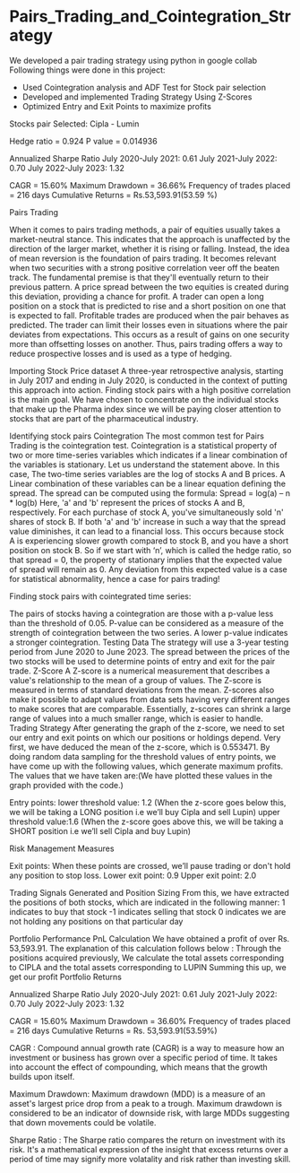 # Pairs_Trading_and_Cointegration_Strategy
We developed a pair trading strategy using python in google collab
Following things were done in this project:
- Used Cointegration analysis and ADF Test for Stock pair selection
- Developed and implemented Trading Strategy Using Z-Scores
- Optimized Entry and Exit Points to maximize profits

 Stocks pair Selected:  Cipla - Lumin

Hedge ratio = 0.924
P value = 0.014936

Annualized Sharpe Ratio 
July 2020-July 2021: 0.61
July 2021-July 2022: 0.70
July 2022-July 2023: 1.32

CAGR = 15.60%
Maximum Drawdown = 36.66%
Frequency of trades placed = 216 days
Cumulative Returns = Rs.53,593.91(53.59 %)

Pairs Trading

When it comes to pairs trading methods, a pair of equities usually takes a market-neutral stance. This indicates that the approach is unaffected by the direction of the larger market, whether it is rising or falling. Instead, the idea of mean reversion is the foundation of pairs trading. It becomes relevant when two securities with a strong positive correlation veer off the beaten track. The fundamental premise is that they'll eventually return to their previous pattern.
A price spread between the two equities is created during this deviation, providing a chance for profit. A trader can open a long position on a stock that is predicted to rise and a short position on one that is expected to fall. Profitable trades are produced when the pair behaves as predicted.
The trader can limit their losses even in situations where the pair deviates from expectations. This occurs as a result of gains on one security more than offsetting losses on another. Thus, pairs trading offers a way to reduce prospective losses and is used as a type of hedging.





Importing Stock Price dataset
A three-year retrospective analysis, starting in July 2017 and ending in July 2020, is conducted in the context of putting this approach into action. Finding stock pairs with a high positive correlation is the main goal. We have chosen to concentrate on the individual stocks that make up the Pharma index since we will be paying closer attention to stocks that are part of the pharmaceutical industry.


Identifying stock pairs
Cointegration
The most common test for Pairs Trading is the cointegration test. Cointegration is a statistical property of two or more time-series variables which indicates if a linear combination of the variables is stationary.
Let us understand the statement above. In this case, The two-time series variables are the log of stocks A and B prices. A Linear combination of these variables can be a linear equation defining the spread.
The spread can be computed using the formula:
Spread = log(a) – n * log(b)
Here, 'a' and 'b' represent the prices of stocks A and B, respectively. For each purchase of stock A, you've simultaneously sold 'n' shares of stock B. If both 'a' and 'b' increase in such a way that the spread value diminishes, it can lead to a financial loss. This occurs because stock A is experiencing slower growth compared to stock B, and you have a short position on stock B.
So if we start with ‘n’, which is called the hedge ratio, so that spread = 0, the property of stationary implies that the expected value of spread will remain as 0. Any deviation from this expected value is a case for statistical abnormality, hence a case for pairs trading!

Finding stock pairs with cointegrated time series:

The pairs of stocks having a cointegration are those with a p-value less than the threshold of 0.05. P-value can be considered as a measure of the strength of cointegration between the two series. A lower p-value indicates a stronger cointegration.
Testing Data
The strategy will use a 3-year testing period from June 2020 to June 2023. The spread between the prices of the two stocks will be used to determine points of entry and exit for the pair trade.
Z-Score
A Z-score is a numerical measurement that describes a value's relationship to the mean of a group of values. The Z-score is measured in terms of standard deviations from the mean. Z-scores also make it possible to adapt values from data sets having very different ranges to make scores that are comparable. Essentially, z-scores can shrink a large range of values into a much smaller range, which is easier to handle.
Trading Strategy
After generating the graph of the z-score, we need to set our entry and exit points on which our positions or holdings depend.
Very first, we have deduced the mean of the z-score, which is  0.553471.
By doing random data sampling for the threshold values of entry points, we have come up with the following values, which generate maximum profits.
The values that we have taken are:(We have plotted these values in the graph provided with the code.)

Entry points: lower threshold value: 1.2
                      (When the z-score goes below this, we will be taking a LONG position i.e we’ll buy Cipla and sell Lupin)
                     upper threshold value:1.6
                       (When the z-score goes above this, we will be taking a SHORT position i.e we’ll sell Cipla and buy Lupin)

Risk Management Measures

Exit points: When these points are crossed, we’ll pause trading or don't hold any position to stop loss.
Lower exit point: 0.9
Upper exit point: 2.0

Trading Signals Generated and Position Sizing
From this, we have extracted the positions of both stocks, which are indicated in the following manner: 1 indicates to buy that stock
                             -1 indicates selling that stock
                             0 indicates we are not holding any positions on that particular day


Portfolio Performance
PnL Calculation
We have obtained a profit of over Rs. 53,593.91. 
The explanation of this calculation follows below :
Through the positions acquired previously,
We calculate the total assets corresponding to CIPLA and the total assets corresponding to LUPIN
Summing this up, we get our profit
Portfolio Returns

Annualized Sharpe Ratio 
July 2020-July 2021: 0.61
July 2021-July 2022: 0.70
July 2022-July 2023: 1.32

CAGR = 15.60%
Maximum Drawdown = 36.60%
Frequency of trades placed = 216 days
Cumulative Returns = Rs. 53,593.91(53.59%)

CAGR :
Compound annual growth rate (CAGR) is a way to measure how an investment or business has grown over a specific period of time. It takes into account the effect of compounding, which means that the growth builds upon itself.


Maximum Drawdown:
Maximum drawdown (MDD) is a measure of an asset's largest price drop from a peak to a trough. Maximum drawdown is considered to be an indicator of downside risk, with large MDDs suggesting that down movements could be volatile.

Sharpe Ratio :
The Sharpe ratio compares the return on investment with its risk. It's a mathematical expression of the insight that excess returns over a period of time may signify more volatality and risk rather than investing skill.


